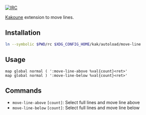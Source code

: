 [![IRC][shields/kakoune/badge]][freenode/kakoune]

[Kakoune][] extension to move lines.

Installation
------------

``` sh
ln --symbolic $PWD/rc $XDG_CONFIG_HOME/kak/autoload/move-line
```

Usage
-----

``` kak
map global normal ( ':move-line-above %val{count}<ret>'
map global normal ) ':move-line-below %val{count}<ret>'
```

Commands
--------

- `move-line-above` `[count]`: Select full lines and move line above
- `move-line-below` `[count]`: Select full lines and move line below

[Kakoune]: http://kakoune.org
[freenode/kakoune]: https://webchat.freenode.net?channels=kakoune
[shields/kakoune/badge]: https://img.shields.io/badge/IRC-%23kakoune-blue.svg
